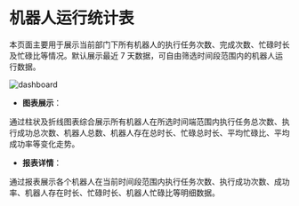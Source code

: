 # 机器人运行统计表

本页面主要用于展示当前部门下所有机器人的执行任务次数、完成次数、忙碌时长及忙碌比等情况。默认展示最近 7 天数据，可自由筛选时间段范围内的机器人运行数据。

![dashboard](https://docimages.blob.core.chinacloudapi.cn/images/HAP/robotdashboard20211208.png)

- **图表展示**：

通过柱状及折线图表综合展示所有机器人在所选时间端范围内执行任务总次数、执行成功总次数、机器人总数、机器人存在总时长、忙碌总时长、平均忙碌比、平均成功率等变化走势。

- **报表详情**：

通过报表展示各个机器人在当前时间段范围内执行任务次数、执行成功次数、成功率、机器人存在时长、忙碌时长、机器人忙碌比等明细数据。
